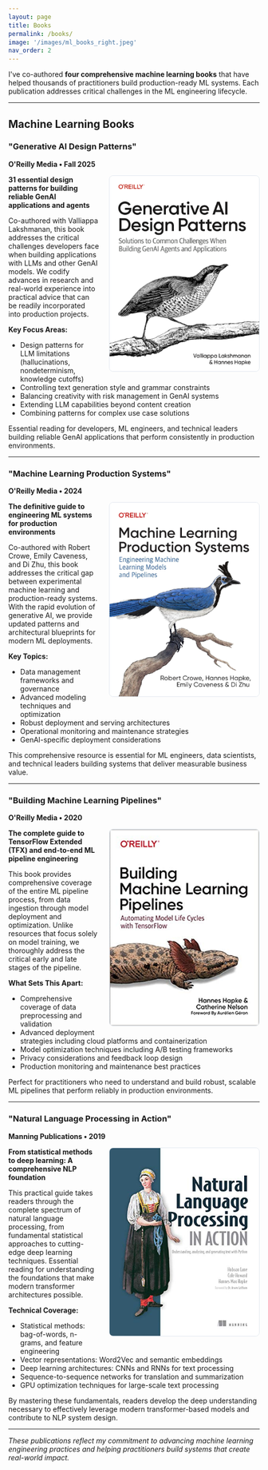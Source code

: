 ```yaml
---
layout: page
title: Books
permalink: /books/
image: '/images/ml_books_right.jpeg'
nav_order: 2
---
```


I've co-authored **four comprehensive machine learning books** that have helped thousands of practitioners build production-ready ML systems. Each publication addresses critical challenges in the ML engineering lifecycle.

---

## Machine Learning Books

### "Generative AI Design Patterns"
**O'Reilly Media • Fall 2025**

<img src="/images/genai_design_patterns.png" alt="Generative AI Design Patterns book cover" width="300" style="float: right; margin: 0 0 20px 20px; border: 1px solid #e2e8f0; border-radius: 8px;">

**31 essential design patterns for building reliable GenAI applications and agents**

Co-authored with Valliappa Lakshmanan, this book addresses the critical challenges developers face when building applications with LLMs and other GenAI models. We codify advances in research and real-world experience into practical advice that can be readily incorporated into production projects.

**Key Focus Areas:**
- Design patterns for LLM limitations (hallucinations, nondeterminism, knowledge cutoffs)
- Controlling text generation style and grammar constraints
- Balancing creativity with risk management in GenAI systems
- Extending LLM capabilities beyond content creation
- Combining patterns for complex use case solutions

Essential reading for developers, ML engineers, and technical leaders building reliable GenAI applications that perform consistently in production environments.

---

### "Machine Learning Production Systems"
**O'Reilly Media • 2024**

<img src="/images/ml_production_systems.png" alt="Machine Learning Production Systems book cover" width="300" style="float: right; margin: 0 0 20px 20px; border: 1px solid #e2e8f0; border-radius: 8px;">

**The definitive guide to engineering ML systems for production environments**

Co-authored with Robert Crowe, Emily Caveness, and Di Zhu, this book addresses the critical gap between experimental machine learning and production-ready systems. With the rapid evolution of generative AI, we provide updated patterns and architectural blueprints for modern ML deployments.

**Key Topics:**
- Data management frameworks and governance
- Advanced modeling techniques and optimization
- Robust deployment and serving architectures
- Operational monitoring and maintenance strategies
- GenAI-specific deployment considerations

This comprehensive resource is essential for ML engineers, data scientists, and technical leaders building systems that deliver measurable business value.

---

### "Building Machine Learning Pipelines"
**O'Reilly Media • 2020**

<img src="/images/building_ml_pipelines.jpg" alt="Building Machine Learning Pipelines book cover" width="300" style="float: right; margin: 0 0 20px 20px; border: 1px solid #e2e8f0; border-radius: 8px;">

**The complete guide to TensorFlow Extended (TFX) and end-to-end ML pipeline engineering**

This book provides comprehensive coverage of the entire ML pipeline process, from data ingestion through model deployment and optimization. Unlike resources that focus solely on model training, we thoroughly address the critical early and late stages of the pipeline.

**What Sets This Apart:**
- Comprehensive coverage of data preprocessing and validation
- Advanced deployment strategies including cloud platforms and containerization
- Model optimization techniques including A/B testing frameworks
- Privacy considerations and feedback loop design
- Production monitoring and maintenance best practices

Perfect for practitioners who need to understand and build robust, scalable ML pipelines that perform reliably in production environments.

---

### "Natural Language Processing in Action"
**Manning Publications • 2019**

<img src="/images/NLP_in_Action.jpeg" alt="NLP in Action book cover" width="300" style="float: right; margin: 0 0 20px 20px; border: 1px solid #e2e8f0; border-radius: 8px;">

**From statistical methods to deep learning: A comprehensive NLP foundation**

This practical guide takes readers through the complete spectrum of natural language processing, from fundamental statistical approaches to cutting-edge deep learning techniques. Essential reading for understanding the foundations that make modern transformer architectures possible.

**Technical Coverage:**
- Statistical methods: bag-of-words, n-grams, and feature engineering
- Vector representations: Word2Vec and semantic embeddings
- Deep learning architectures: CNNs and RNNs for text processing
- Sequence-to-sequence networks for translation and summarization
- GPU optimization techniques for large-scale text processing

By mastering these fundamentals, readers develop the deep understanding necessary to effectively leverage modern transformer-based models and contribute to NLP system design.

---

*These publications reflect my commitment to advancing machine learning engineering practices and helping practitioners build systems that create real-world impact.*

